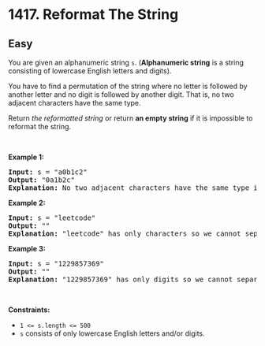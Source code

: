<h1>1417. Reformat The String</h1><h2>Easy</h2>


<p>You are given an alphanumeric string <code>s</code>. (<strong>Alphanumeric string</strong> is a string consisting of lowercase English letters and digits).</p>

<p>You have to find a permutation of the string where no letter is followed by another letter and no digit is followed by another digit. That is, no two adjacent characters have the same type.</p>

<p>Return <em>the reformatted string</em> or return <strong>an empty string</strong> if it is impossible to reformat the string.</p>

<p>&nbsp;</p>
<p><strong class="example">Example 1:</strong></p>

<pre><strong>Input:</strong> s = "a0b1c2"
<strong>Output:</strong> "0a1b2c"
<strong>Explanation:</strong> No two adjacent characters have the same type in "0a1b2c". "a0b1c2", "0a1b2c", "0c2a1b" are also valid permutations.
</pre>

<p><strong class="example">Example 2:</strong></p>

<pre><strong>Input:</strong> s = "leetcode"
<strong>Output:</strong> ""
<strong>Explanation:</strong> "leetcode" has only characters so we cannot separate them by digits.
</pre>

<p><strong class="example">Example 3:</strong></p>

<pre><strong>Input:</strong> s = "1229857369"
<strong>Output:</strong> ""
<strong>Explanation:</strong> "1229857369" has only digits so we cannot separate them by characters.
</pre>

<p>&nbsp;</p>
<p><strong>Constraints:</strong></p>

<ul>
	<li><code>1 &lt;= s.length &lt;= 500</code></li>
	<li><code>s</code> consists of only lowercase English letters and/or digits.</li>
</ul>
